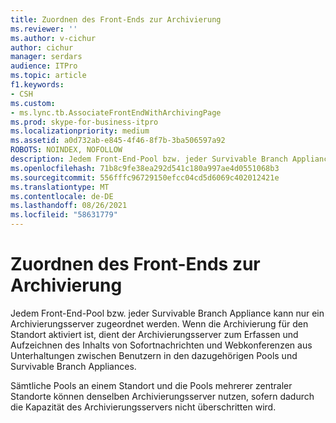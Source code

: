 ```yaml
---
title: Zuordnen des Front-Ends zur Archivierung
ms.reviewer: ''
ms.author: v-cichur
author: cichur
manager: serdars
audience: ITPro
ms.topic: article
f1.keywords:
- CSH
ms.custom:
- ms.lync.tb.AssociateFrontEndWithArchivingPage
ms.prod: skype-for-business-itpro
ms.localizationpriority: medium
ms.assetid: a0d732ab-e845-4f46-8f7b-3ba506597a92
ROBOTS: NOINDEX, NOFOLLOW
description: Jedem Front-End-Pool bzw. jeder Survivable Branch Appliance kann nur ein Archivierungsserver zugeordnet werden. Wenn die Archivierung für den Standort aktiviert ist, dient der Archivierungsserver zum Erfassen und Aufzeichnen des Inhalts von Sofortnachrichten und Webkonferenzen aus Unterhaltungen zwischen Benutzern in den dazugehörigen Pools und Survivable Branch Appliances.
ms.openlocfilehash: 71b8c9fe38ea292d541c180a997ae4d0551068b3
ms.sourcegitcommit: 556fffc96729150efcc04cd5d6069c402012421e
ms.translationtype: MT
ms.contentlocale: de-DE
ms.lasthandoff: 08/26/2021
ms.locfileid: "58631779"
---
```

# <a name="associate-front-end-with-archiving"></a>Zuordnen des Front-Ends zur Archivierung
 
Jedem Front-End-Pool bzw. jeder Survivable Branch Appliance kann nur ein Archivierungsserver zugeordnet werden. Wenn die Archivierung für den Standort aktiviert ist, dient der Archivierungsserver zum Erfassen und Aufzeichnen des Inhalts von Sofortnachrichten und Webkonferenzen aus Unterhaltungen zwischen Benutzern in den dazugehörigen Pools und Survivable Branch Appliances. 
  
Sämtliche Pools an einem Standort und die Pools mehrerer zentraler Standorte können denselben Archivierungsserver nutzen, sofern dadurch die Kapazität des Archivierungsservers nicht überschritten wird. 
  

